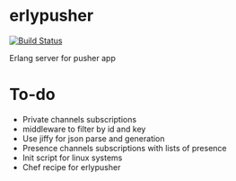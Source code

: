 erlypusher
==========

[![Build Status](https://travis-ci.org/arrowcircle/erlypusher.png?branch=master)](https://travis-ci.org/arrowcircle/erlypusher)

Erlang server for pusher app

# To-do
* Private channels subscriptions
* middleware to filter by id and key
* Use jiffy for json parse and generation
* Presence channels subscriptions with lists of presence
* Init script for linux systems
* Chef recipe for erlypusher


